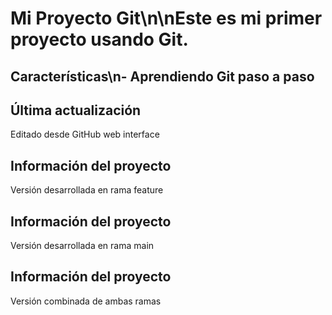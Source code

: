 # Mi Proyecto Git\n\nEste es mi primer proyecto usando Git.
## Características\n- Aprendiendo Git paso a paso
## Última actualización
Editado desde GitHub web interface
## Información del proyecto
Versión desarrollada en rama feature
## Información del proyecto
Versión desarrollada en rama main
## Información del proyecto
Versión combinada de ambas ramas
